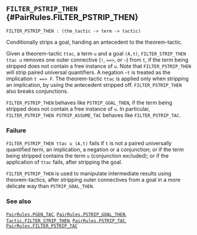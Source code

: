 ## `FILTER_PSTRIP_THEN` {#PairRules.FILTER_PSTRIP_THEN}


```
FILTER_PSTRIP_THEN : (thm_tactic -> term -> tactic)
```



Conditionally strips a goal, handing an antecedent to the theorem-tactic.


Given a theorem-tactic `ttac`, a term `u` and a goal `(A,t)`,
`FILTER_STRIP_THEN ttac u` removes one outer connective (`!`, `==>`, or `~`)
from `t`, if the term being stripped does not contain a free instance of `u`.
Note that `FILTER_PSTRIP_THEN` will strip paired universal quantifiers.
A negation `~t` is treated as the implication `t ==> F`. The theorem-tactic
`ttac` is applied only when stripping an implication, by using the antecedent
stripped off. `FILTER_PSTRIP_THEN` also breaks conjunctions.

`FILTER_PSTRIP_THEN` behaves like `PSTRIP_GOAL_THEN`, if the term
being stripped does not contain a free instance of `u`. In particular,
`FILTER_PSTRIP_THEN PSTRIP_ASSUME_TAC` behaves like `FILTER_PSTRIP_TAC`.

### Failure

`FILTER_PSTRIP_THEN ttac u (A,t)` fails if `t` is not a paired universally
quantified term, an implication, a negation or a conjunction;
or if the term being stripped contains the term `u` (conjunction excluded);
or if the application of `ttac` fails, after stripping the goal.


`FILTER_PSTRIP_THEN` is used to manipulate intermediate results
using theorem-tactics, after stripping outer connectives
from a goal in a more delicate way than `PSTRIP_GOAL_THEN`.

### See also

[`PairRules.PGEN_TAC`](#PairRules.PGEN_TAC), [`PairRules.PSTRIP_GOAL_THEN`](#PairRules.PSTRIP_GOAL_THEN), [`Tactic.FILTER_STRIP_THEN`](#Tactic.FILTER_STRIP_THEN), [`PairRules.PSTRIP_TAC`](#PairRules.PSTRIP_TAC), [`PairRules.FILTER_PSTRIP_TAC`](#PairRules.FILTER_PSTRIP_TAC)

